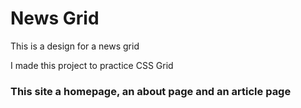 # News Grid

This is a design for a news grid

I made this project to practice CSS Grid

### This site a homepage, an about page and an article page